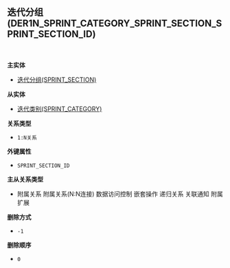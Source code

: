 ## 迭代分组(DER1N_SPRINT_CATEGORY_SPRINT_SECTION_SPRINT_SECTION_ID) <!-- {docsify-ignore-all} -->



<br>
<p class="panel-title"><b>主实体</b></p>

* [迭代分组(SPRINT_SECTION)](module/ProjMgmt/Sprint_section)

<p class="panel-title"><b>从实体</b></p>

* [迭代类别(SPRINT_CATEGORY)](module/ProjMgmt/Sprint_category)

<p class="panel-title"><b>关系类型</b></p>

* `1:N关系`

<p class="panel-title"><b>外键属性</b></p>

* `SPRINT_SECTION_ID`

<p class="panel-title"><b>主从关系类型</b></p>

* <i class="fa fa-square"/></i> 附属关系 <i class="fa fa-square"/></i> 附属关系(N:N连接) <i class="fa fa-square"/></i> 数据访问控制 <i class="fa fa-square"/></i> 嵌套操作 <i class="fa fa-square"/></i> 递归关系 <i class="fa fa-square"/></i> 关联通知 <i class="fa fa-square"/></i> 附属扩展

<p class="panel-title"><b>删除方式</b></p>

* `-1`

<p class="panel-title"><b>删除顺序</b></p>

* `0`
